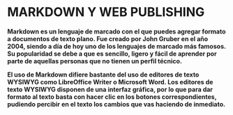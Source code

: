 # MARKDOWN Y WEB PUBLISHING

**Markdown es un lenguaje de marcado con el que puedes agregar formato a documentos de texto plano. Fue creado por John Gruber en el año 2004, siendo a día de hoy uno de los lenguajes de marcado más famosos. Su popularidad se debe a que es sencillo, ligero y fácil de aprender por parte de aquellas personas que no tienen un perfil técnico.**

**El uso de Markdown difiere bastante del uso de editores de texto WYSIWYG como LibreOffice Writer o Microsoft Word. Los editores de texto WYSIWYG disponen de una interfaz gráfica, por lo que para dar formato al texto basta con hacer clic en los botones correspondientes, pudiendo percibir en el texto los cambios que vas haciendo de inmediato.**